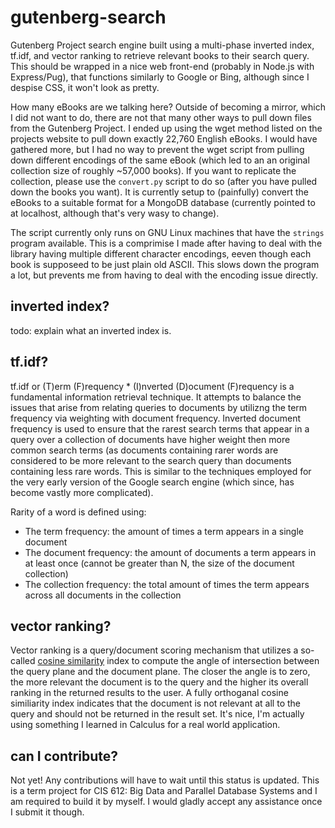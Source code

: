 # gutenberg-search
Gutenberg Project search engine built using a multi-phase inverted index, tf.idf, and vector ranking to retrieve relevant books to their search query. This should be wrapped in a nice web front-end (probably in Node.js with Express/Pug), that functions similarly to Google or Bing, although since I despise CSS, it won't look as pretty.

How many eBooks are we talking here? Outside of becoming a mirror, which I did not want to do, there are not that many other ways to pull down files from the Gutenberg Project. I ended up using the wget method listed on the projects website to pull down exactly 22,760 English eBooks. I would have gathered more, but I had no way to prevent the wget script from pulling down different encodings of the same eBook (which led to an an original collection size of roughly ~57,000 books). If you want to replicate the collection, please use the `convert.py` script to do so (after you have pulled down the books you want). It is currently setup to (painfully) convert the eBooks to a suitable format for a MongoDB database (currently pointed to at localhost, although that's very wasy to change). 

The script currently only runs on GNU Linux machines that have the `strings` program available. This is a comprimise I made after having to deal with the library having multiple different character encodings, eeven though each book is supposeed to be just plain old ASCII. This slows down the program a lot, but prevents me from having to deal with the encoding issue directly.

## inverted index?
todo: explain what an inverted index is.

## tf.idf?
tf.idf or (T)erm (F)requency * (I)nverted (D)ocument (F)requency is a fundamental information retrieval technique. It attempts to balance the issues that arise from relating queries to documents by utilizng the term frequency via weighting with document frequency. Inverted document frequency is used to ensure that the rarest search terms that appear in a query over a collection of documents have higher weight then more common search terms (as documents containing rarer words are considered to be more relevant to the search query than documents containing less rare words. This is similar to the techniques employed for the very early version of the Google search engine (which since, has become vastly more complicated).

Rarity of a word is defined using: 
- The term frequency: the amount of times a term appears in a single document
- The document frequency: the amount of documents a term appears in at least once (cannot be greater than N, the size of the document collection)
- The collection frequency: the total amount of times the term appears across all documents in the collection

## vector ranking?
Vector ranking is a query/document scoring mechanism that utilizes a so-called [cosine similarity](https://en.wikipedia.org/wiki/Cosine_similarity) index to compute the angle of intersection between the query plane and the document plane. The closer the angle is to zero, the more relevant the document is to the query and the higher its overall ranking in the returned results to the user. A fully orthoganal cosine similiarity index indicates that the document is not relevant at all to the query and should not be returned in the result set. It's nice, I'm actually using something I learned in Calculus for a real world application.

## can I contribute?
Not yet! Any contributions will have to wait until this status is updated. This is a term project for CIS 612: Big Data and Parallel Database Systems and I am required to build it by myself. I would gladly accept any assistance once I submit it though.
